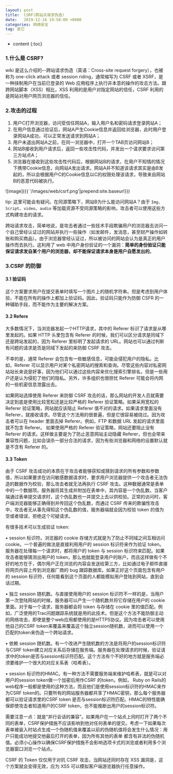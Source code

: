 ```yaml
---
layout: post
title:  CSRF(跨站点请求伪造)
date:   2019-12-16 19:58:00 +0800
categories: 网络安全
tag: 其它
---
```


* content
{:toc}

### 1.什么是 CSRF?

wiki 是这么介绍的--跨站请求伪造（英语：Cross-site request forgery），也被称为 one-click attack 或者 session riding，通常缩写为 CSRF 或者 XSRF，是一种挟制用户在当前已登录的 Web 应用程序上执行非本意的操作的攻击方法。跟跨网站脚本（XSS）相比，XSS 利用的是用户对指定网站的信任，CSRF 利用的是网站对用户网页浏览器的信任。

### 2.攻击的过程

1. 用户C打开浏览器，访问受信任网站A，输入用户名和密码请求登录网站A；
2. 在用户信息通过验证后，网站A产生Cookie信息并返回给浏览器，此时用户登录网站A成功，可以正常发送请求到网站A；
3. 用户未退出网站A之前，在同一浏览器中，打开一个TAB页访问网站B；
4. 网站B接收到用户请求后，返回一些攻击性代码，并发出一个请求要求访问第三方站点A；
5. 浏览器在接收到这些攻击性代码后，根据网站B的请求，在用户不知情的情况下携带Cookie信息，向网站A发出请求。网站A并不知道该请求其实是由B发起的，所以会根据用户C的Cookie信息以C的权限处理该请求，导致来自网站B的恶意代码被执行。

![image]({{ '/images/web/csrf.png'|prepend:site.baseurl}})

tip: 这里可能会有疑问。在同源策略下，网站B为什么能访问网站A？由于 `Img`、`Script`、`video`、`audio` 等加载资源不受同源策略的影响，攻击者可以使用这些方式构建攻击的请求。

跨站请求攻击，简单地说，是攻击者通过一些技术手段欺骗用户的浏览器去访问一个自己曾经认证过的网站并执行一些操作（如发邮件，发消息，甚至财产操作如转账和购买商品）。由于浏览器曾经认证过，所以被访问的网站会认为是真正的用户操作而去执行。这利用了 web 中用户身份验证的一个漏洞：**简单的身份验证只能保证请求发自某个用户的浏览器，却不能保证请求本身是用户自愿发出的**。

### 3.CSRF 的防御

#### 3.1 验证码

这个方案要求用户在提交表单时填写一个图片上的随机字符串。但是考虑到用户体验，不能在所有的操作上都加上验证码。因此，验证码只能作为防御 CSFR 的一种辅助手段，而不能作为主要的解决方案。

#### 3.2 Refere

大多数情况下，当浏览器发起一个HTTP请求，其中的 Referer 标识了请求是从哪里发起的。如果 HTTP 头里包含有 Referer 的时候，我们可以区分请求是同域下还是跨站发起的，因为 Referer 里标明了发起请求的 URL。网站也可以通过判断有问题的请求是否是同域下发起的来防御 CSRF 攻击。

不幸的是，通常 Referer 会包含有一些敏感信息，可能会侵犯用户的隐私。比如，Referer 可以显示用户对某个私密网站的搜索和查询。尽管这些内容对私密网站站长来说是好事，因为他们可以通过这些内容来优化搜索引擎排名，但是一些用户还是认为侵犯了他们的隐私。另外，许多组织也很担忧 Referer 可能会将内网的一些机密信息泄露出去。

如果网站选择使用 Referer 来防御 CSRF 攻击的话，那么网站的开发人员就需要决定到底是使用比较宽松还是比较严格的 Referer 验证策略。如果采用宽松的 Referer 验证策略，网站就应该阻止 Referer 值不对的请求。如果请求里面没有 Referer，就接收请求。尽管这个方法用的很普遍，但是它很容易被绕过。因为攻击者可以在 header 里面去掉 Referer。例如，FTP 和数据 URL 发起的请求里面就不包含 Referer。 如果使用严格的 Referer 验证策略，网站还要阻止没有 Referer 的请求。这样做主要是为了防止恶意网站主动隐藏 Referer，但也会带来兼容性问题，比如会误杀一部分合法的请求，因为有些浏览器和网络的设置默认就是不含有 Referer 的。

#### 3.3 Token

由于 CSRF 攻击成功的本质在于攻击者能够获知或猜到请求的所有参数和参数值，所以如果要求在访问敏感数据请求时，要求用户浏览器提供一个攻击者无法伪造的数据作为校验，那么攻击者就无法再执行 CSRF 攻击。这种数据通常是表单中的一个数据项。服务器将其生成并附加在表单中，其内容是一个伪乱数。当客户端通过表单提交请求时，这个伪乱数也一并提交上去以供校验。正常的访问时，客户端浏览器能够正确得到并传回这个伪乱数，而通过 CSRF 传来的欺骗性攻击中，攻击者无从事先得知这个伪乱数的值，服务器端就会因为校验 token 的值为空或者错误，拒绝这个可疑请求。

有很多技术可以生成验证 token:

• session 标识符。浏览器的 cookie 存储方式就是为了防止不同域之间互相访问 cookie。一个普遍的做法是直接利用用户的 session 标识符来作为验证 token。服务器在处理每一个请求时，都将用户的 token 与 session 标识符来匹配。如果攻击者能够猜测出用户的 token，那么他就能登录用户的账户。而且这样做有个不好的地方在于，偶尔用户正在浏览的内容会发送给第三方，比如通过电子邮件直接将网页内容上传到浏览器厂商的 bug 跟踪数据库。如果正好这个页面包含有用户的 session 标识符，任何能看到这个页面的人都能模拟用户登陆到网站，直到会话过期。

• 独立 session 随机数。与直接使用用户的 session 标识符不一样的是，当用户第一次登陆网站的时候，服务器可以产生一个随机数并将它存储在用户的 cookie 里面。对于每一个请求，服务器都会将 token 与存储在 cookie 里的值匹配。例如，广泛使用的Trac问题跟踪系统就是用的此技术。但是这个方法不能防御主动的网络攻击，即使是整个web应用都使用的是HTTPS协议。因为攻击者可以使用他自己的CSRF token来覆盖来覆盖这个独立session随机数，进而可以使用一个匹配的token来伪造一个跨站请求。

• 依赖 session 随机数。有一个改进产生随机数的方法是将用户的session标识符与CSRF token建立对应关系后存储在服务端。服务器在处理请求的时候，验证请求中的token是否与session标识符匹配。这个方法有个不好的地方就是服务端必须要维护一个很大的对应关系表（哈希表）。

• session 标识符的HMAC。有一种方法不需要服务端来维护哈希表，就是可以对用户的session token做一个加密后用作CSRF 的token。例如， Ruby on Rails的web程序一般都是使用的这种方法，而且他们是使用session标识符的HMAC来作为CSRF token的。只要所有的网站服务器都共享了HMAC密钥，那么每个服务器都可以验证请求里的CSRF token 是否与session标识符匹配。HMAC的特性能确保即使攻击者知道用户的CSRF token，也不能推断出用户的session标识符。

需要注意一点：就是“并行会话的兼容”。如果用户在一个站点上同时打开了两个不同的表单，CSRF保护措施不应该影响到他对任何表单的提交。考虑一下如果每次表单被装入时站点生成一个伪随机值来覆盖以前的伪随机值将会发生什么情况：用户只能成功地提交他最后打开的表单，因为所有其他的表单 都含有非法的伪随机值。必须小心操作以确保CSRF保护措施不会影响选项卡式的浏览或者利用多个浏览器窗口浏览一个站点。

CSRF 的 Token 仅仅用于对抗 CSRF 攻击，当网站还同时存在 XSS 漏洞是，这个方案就会变得无效，应为 XSS 可以模拟客户端游览器执行任意操作。